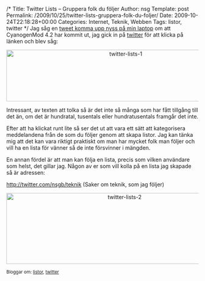 /*
 Title: Twitter Lists &#8211; Gruppera folk du följer
 Author: nsg
 Template: post
 Permalink: /2009/10/25/twitter-lists-gruppera-folk-du-foljer/
 Date: 2009-10-24T22:18:28+00:00
 Categories: Internet, Teknik, Webben
 Tags: listor, twitter
*/
Jag såg en [tweet komma upp nyss på min laptop][1] om att CyanogenMod 4.2 har kommit ut, jag gick in på [twitter][2] för att klicka på länken och blev såg:

<p style="text-align: center;">
  <a href="http://cdn.junkpile.se/2009/10/twitter-lists-1.png"><img class="size-full wp-image-773  aligncenter" title="twitter-lists-1" src="http://cdn.junkpile.se/2009/10/twitter-lists-1.png" alt="twitter-lists-1" width="610" height="135" /></a>
</p>

Intressant, av texten att tolka så är det inte så många som har fått tillgång till det än, om det är hundratal, tusentals eller hundratusentals framgår det inte.

Efter att ha klickat runt lite så ser det ut att vara ett sätt att kategorisera meddelandena från de som du följer genom att skapa listor. Jag kan tänka mig att det kan vara riktigt praktiskt om man har mycket folk man följer och vill ha en lista för vänner så de inte försvinner i mängden.

En annan fördel är att man kan följa en lista, precis som vilken användare som helst, det gillar jag. Någon av er som vill kolla på en lista jag skapade så är adressen:

<http://twitter.com/nsgb/teknik> (Saker om teknik, som jag följer)

<p style="text-align: center;">
  <img class="size-full wp-image-774 aligncenter" title="twitter-lists-2" src="http://cdn.junkpile.se/2009/10/twitter-lists-2.png" alt="twitter-lists-2" width="604" height="186" />
</p>

<small> <p class='technorati-tags'>
  Bloggar om: <a class='technorati-link' href='http://bloggar.se/om/listor' rel='tag' target='_self'>listor</a>, <a class='technorati-link' href='http://bloggar.se/om/twitter' rel='tag' target='_self'>twitter</a>
</p></small>

 [1]: http://twitter.com/cyanogen/status/5132086630
 [2]: http://twitter.com